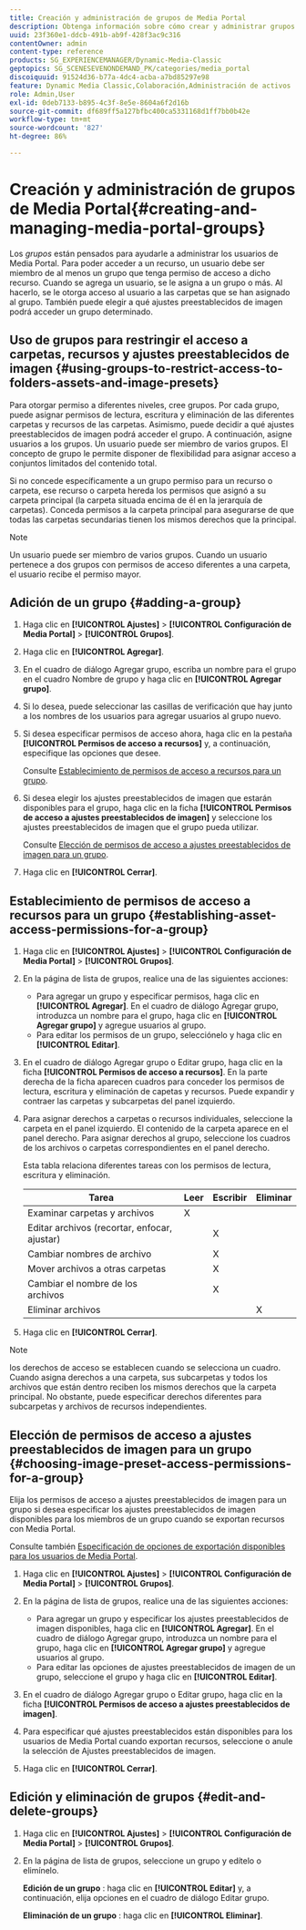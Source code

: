 ```yaml
---
title: Creación y administración de grupos de Media Portal
description: Obtenga información sobre cómo crear y administrar grupos de Media Portal.
uuid: 23f360e1-ddcb-491b-ab9f-428f3ac9c316
contentOwner: admin
content-type: reference
products: SG_EXPERIENCEMANAGER/Dynamic-Media-Classic
geptopics: SG_SCENESEVENONDEMAND_PK/categories/media_portal
discoiquuid: 91524d36-b77a-4dc4-acba-a7bd85297e98
feature: Dynamic Media Classic,Colaboración,Administración de activos
role: Admin,User
exl-id: 0deb7133-b895-4c3f-8e5e-8604a6f2d16b
source-git-commit: df689ff5a127bfbc400ca5331168d1ff7bb0b42e
workflow-type: tm+mt
source-wordcount: '827'
ht-degree: 86%

---
```


# Creación y administración de grupos de Media Portal{#creating-and-managing-media-portal-groups}

Los *grupos* están pensados para ayudarle a administrar los usuarios de Media Portal. Para poder acceder a un recurso, un usuario debe ser miembro de al menos un grupo que tenga permiso de acceso a dicho recurso. Cuando se agrega un usuario, se le asigna a un grupo o más. Al hacerlo, se le otorga acceso al usuario a las carpetas que se han asignado al grupo. También puede elegir a qué ajustes preestablecidos de imagen podrá acceder un grupo determinado.

## Uso de grupos para restringir el acceso a carpetas, recursos y ajustes preestablecidos de imagen {#using-groups-to-restrict-access-to-folders-assets-and-image-presets}

Para otorgar permiso a diferentes niveles, cree grupos. Por cada grupo, puede asignar permisos de lectura, escritura y eliminación de las diferentes carpetas y recursos de las carpetas. Asimismo, puede decidir a qué ajustes preestablecidos de imagen podrá acceder el grupo. A continuación, asigne usuarios a los grupos. Un usuario puede ser miembro de varios grupos. El concepto de grupo le permite disponer de flexibilidad para asignar acceso a conjuntos limitados del contenido total.

Si no concede específicamente a un grupo permiso para un recurso o carpeta, ese recurso o carpeta hereda los permisos que asignó a su carpeta principal (la carpeta situada encima de él en la jerarquía de carpetas). Conceda permisos a la carpeta principal para asegurarse de que todas las carpetas secundarias tienen los mismos derechos que la principal.

>[!NOTE]
>
>Un usuario puede ser miembro de varios grupos. Cuando un usuario pertenece a dos grupos con permisos de acceso diferentes a una carpeta, el usuario recibe el permiso mayor. 

## Adición de un grupo {#adding-a-group}

1. Haga clic en **[!UICONTROL Ajustes]** > **[!UICONTROL Configuración de Media Portal]** > **[!UICONTROL Grupos]**.
1. Haga clic en **[!UICONTROL Agregar]**.
1. En el cuadro de diálogo Agregar grupo, escriba un nombre para el grupo en el cuadro Nombre de grupo y haga clic en **[!UICONTROL Agregar grupo]**.
1. Si lo desea, puede seleccionar las casillas de verificación que hay junto a los nombres de los usuarios para agregar usuarios al grupo nuevo.
1. Si desea especificar permisos de acceso ahora, haga clic en la pestaña **[!UICONTROL Permisos de acceso a recursos]** y, a continuación, especifique las opciones que desee.

   Consulte [Establecimiento de permisos de acceso a recursos para un grupo](creating-media-portal-groups.md#establishing_asset_access_permissions_for_a_group).

1. Si desea elegir los ajustes preestablecidos de imagen que estarán disponibles para el grupo, haga clic en la ficha **[!UICONTROL Permisos de acceso a ajustes preestablecidos de imagen]** y seleccione los ajustes preestablecidos de imagen que el grupo pueda utilizar.

   Consulte [Elección de permisos de acceso a ajustes preestablecidos de imagen para un grupo](creating-media-portal-groups.md#choosing_image_preset_access_permissions_for_a_group).

1. Haga clic en **[!UICONTROL Cerrar]**.

## Establecimiento de permisos de acceso a recursos para un grupo {#establishing-asset-access-permissions-for-a-group}

1. Haga clic en **[!UICONTROL Ajustes]** > **[!UICONTROL Configuración de Media Portal]** > **[!UICONTROL Grupos]**.
1. En la página de lista de grupos, realice una de las siguientes acciones:

   * Para agregar un grupo y especificar permisos, haga clic en **[!UICONTROL Agregar]**. En el cuadro de diálogo Agregar grupo, introduzca un nombre para el grupo, haga clic en **[!UICONTROL Agregar grupo]** y agregue usuarios al grupo.
   * Para editar los permisos de un grupo, selecciónelo y haga clic en **[!UICONTROL Editar]**.

1. En el cuadro de diálogo Agregar grupo o Editar grupo, haga clic en la ficha **[!UICONTROL Permisos de acceso a recursos]**. En la parte derecha de la ficha aparecen cuadros para conceder los permisos de lectura, escritura y eliminación de capetas y recursos. Puede expandir y contraer las carpetas y subcarpetas del panel izquierdo.
1. Para asignar derechos a carpetas o recursos individuales, seleccione la carpeta en el panel izquierdo. El contenido de la carpeta aparece en el panel derecho. Para asignar derechos al grupo, seleccione los cuadros de los archivos o carpetas correspondientes en el panel derecho.

   Esta tabla relaciona diferentes tareas con los permisos de lectura, escritura y eliminación.

   | Tarea | Leer | Escribir | Eliminar |
   |--- |--- |--- |--- |
   | Examinar carpetas y archivos | X |  |  |
   | Editar archivos (recortar, enfocar, ajustar)  |  | X |  |
   | Cambiar nombres de archivo |  | X |  |
   | Mover archivos a otras carpetas |  | X |  |
   | Cambiar el nombre de los archivos |  | X |  |
   | Eliminar archivos |  |  | X |

1. Haga clic en **[!UICONTROL Cerrar]**.

>[!NOTE]
>
>los derechos de acceso se establecen cuando se selecciona un cuadro. Cuando asigna derechos a una carpeta, sus subcarpetas y todos los archivos que están dentro reciben los mismos derechos que la carpeta principal. No obstante, puede especificar derechos diferentes para subcarpetas y archivos de recursos independientes.

## Elección de permisos de acceso a ajustes preestablecidos de imagen para un grupo {#choosing-image-preset-access-permissions-for-a-group}

Elija los permisos de acceso a ajustes preestablecidos de imagen para un grupo si desea especificar los ajustes preestablecidos de imagen disponibles para los miembros de un grupo cuando se exportan recursos con Media Portal.

Consulte también [Especificación de opciones de exportación disponibles para los usuarios de Media Portal](specifying-export-options-available-media.md#specifying_export_options_available_to_media_portal_users).

1. Haga clic en **[!UICONTROL Ajustes]** > **[!UICONTROL Configuración de Media Portal]** > **[!UICONTROL Grupos]**.
1. En la página de lista de grupos, realice una de las siguientes acciones:

   * Para agregar un grupo y especificar los ajustes preestablecidos de imagen disponibles, haga clic en **[!UICONTROL Agregar]**. En el cuadro de diálogo Agregar grupo, introduzca un nombre para el grupo, haga clic en **[!UICONTROL Agregar grupo]** y agregue usuarios al grupo.
   * Para editar las opciones de ajustes preestablecidos de imagen de un grupo, seleccione el grupo y haga clic en **[!UICONTROL Editar]**.

1. En el cuadro de diálogo Agregar grupo o Editar grupo, haga clic en la ficha **[!UICONTROL Permisos de acceso a ajustes preestablecidos de imagen]**.
1. Para especificar qué ajustes preestablecidos están disponibles para los usuarios de Media Portal cuando exportan recursos, seleccione o anule la selección de Ajustes preestablecidos de imagen.
1. Haga clic en **[!UICONTROL Cerrar]**.

## Edición y eliminación de grupos {#edit-and-delete-groups}

1. Haga clic en **[!UICONTROL Ajustes]** > **[!UICONTROL Configuración de Media Portal]** > **[!UICONTROL Grupos]**.
1. En la página de lista de grupos, seleccione un grupo y edítelo o elimínelo.

   **Edición de un grupo** : haga clic en  **[!UICONTROL Editar]** y, a continuación, elija opciones en el cuadro de diálogo Editar grupo.

   **Eliminación de un grupo** : haga clic en  **[!UICONTROL Eliminar]**.
